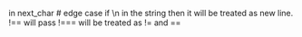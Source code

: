 in next_char # edge case if \n in the string then it will be treated as new line.
!== will pass
!=== will be treated as !=  and ==